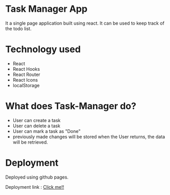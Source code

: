 # Task Manager App

It a single page application built using react. It can be used to keep track of the todo list.


# Technology used
- React
- React Hooks
- React Router
- React Icons
- localStorage


# What does Task-Manager do?

- User can create a task
- User can delete a task
- User can mark a task as "Done"
- previously made changes will be stored when the User returns, the data will be retrieved.

# Deployment

Deployed using github pages.

Deployment link : [Click me!!](https://akarelia20.github.io/Task_Manager/)
